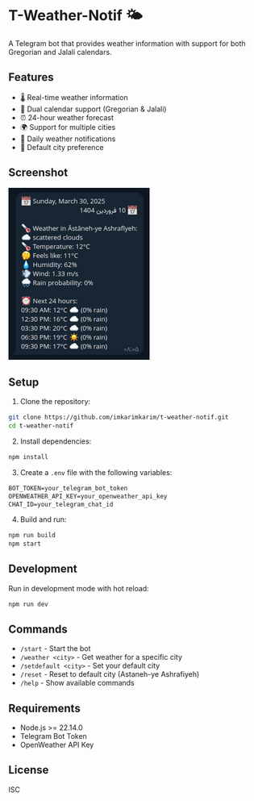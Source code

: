 # T-Weather-Notif 🌤️

A Telegram bot that provides weather information with support for both Gregorian and Jalali calendars.

## Features

- 🌡️ Real-time weather information
- 📅 Dual calendar support (Gregorian & Jalali)
- ⏰ 24-hour weather forecast
- 🌍 Support for multiple cities
- 🔄 Daily weather notifications
- 💾 Default city preference

## Screenshot

![Weather Bot Screenshot](Screenshot.png)

## Setup

1. Clone the repository:

```bash
git clone https://github.com/imkarimkarim/t-weather-notif.git
cd t-weather-notif
```

2. Install dependencies:

```bash
npm install
```

3. Create a `.env` file with the following variables:

```env
BOT_TOKEN=your_telegram_bot_token
OPENWEATHER_API_KEY=your_openweather_api_key
CHAT_ID=your_telegram_chat_id
```

4. Build and run:

```bash
npm run build
npm start
```

## Development

Run in development mode with hot reload:

```bash
npm run dev
```

## Commands

- `/start` - Start the bot
- `/weather <city>` - Get weather for a specific city
- `/setdefault <city>` - Set your default city
- `/reset` - Reset to default city (Astaneh-ye Ashrafiyeh)
- `/help` - Show available commands

## Requirements

- Node.js >= 22.14.0
- Telegram Bot Token
- OpenWeather API Key

## License

ISC
